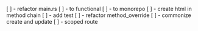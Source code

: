 [ ] - refactor main.rs
[ ] - to functional
[ ] - to monorepo
[ ] - create html in method chain
[ ] - add test
[ ] - refactor method_override
[ ] - commonize create and update
[ ] - scoped route
